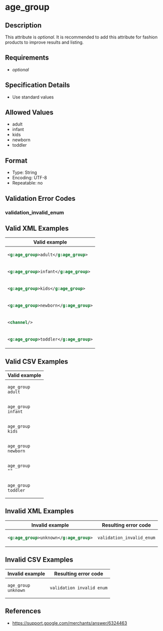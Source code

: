 # age_group

## Description

This attribute is *optional*.
It is recommended to add this attribute for fashion products to improve results and listing.

## Requirements

* *optional*


## Specification Details

- Use standard values

## Allowed Values
- adult
- infant
- kids
- newborn
- toddler

## Format

- Type: String
- Encoding: UTF-8
- Repeatable: no


## Validation Error Codes

### validation_invalid_enum

## Valid XML Examples

<table>
<thead>
<tr><th>Valid example                     </th></tr>
</thead>
<tbody>
<tr><td>

```xml
<g:age_group>adult</g:age_group>  
```

</td></tr>
<tr><td>

```xml
<g:age_group>infant</g:age_group> 
```

</td></tr>
<tr><td>

```xml
<g:age_group>kids</g:age_group>   
```

</td></tr>
<tr><td>

```xml
<g:age_group>newborn</g:age_group>
```

</td></tr>
<tr><td>

```xml
<channel/>                        
```

</td></tr>
<tr><td>

```xml
<g:age_group>toddler</g:age_group>
```

</td></tr>
</tbody>
</table>

## Valid CSV Examples

<table>
<thead>
<tr><th>Valid example    </th></tr>
</thead>
<tbody>
<tr><td>

```csv
age_group
adult  
```

</td></tr>
<tr><td>

```csv
age_group
infant 
```

</td></tr>
<tr><td>

```csv
age_group
kids   
```

</td></tr>
<tr><td>

```csv
age_group
newborn
```

</td></tr>
<tr><td>

```csv
age_group
""     
```

</td></tr>
<tr><td>

```csv
age_group
toddler
```

</td></tr>
</tbody>
</table>

## Invalid XML Examples

<table>
<thead>
<tr><th>Invalid example                   </th><th>Resulting error code   </th></tr>
</thead>
<tbody>
<tr><td>

```xml
<g:age_group>unknown</g:age_group>
```

</td><td>

```xml
validation_invalid_enum
```

</td></tr>
</tbody>
</table>

## Invalid CSV Examples

<table>
<thead>
<tr><th>Invalid example  </th><th>Resulting error code   </th></tr>
</thead>
<tbody>
<tr><td>

```csv
age_group
unknown
```

</td><td>

```csv
validation_invalid_enum
```

</td></tr>
</tbody>
</table>

## References
* https://support.google.com/merchants/answer/6324463
